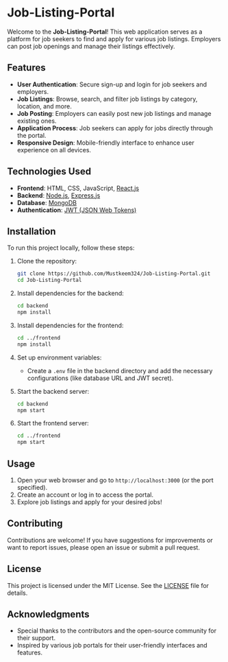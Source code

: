 # Job-Listing-Portal

Welcome to the **Job-Listing-Portal**! This web application serves as a platform for job seekers to find and apply for various job listings. Employers can post job openings and manage their listings effectively.

## Features

- **User Authentication**: Secure sign-up and login for job seekers and employers.
- **Job Listings**: Browse, search, and filter job listings by category, location, and more.
- **Job Posting**: Employers can easily post new job listings and manage existing ones.
- **Application Process**: Job seekers can apply for jobs directly through the portal.
- **Responsive Design**: Mobile-friendly interface to enhance user experience on all devices.

## Technologies Used

- **Frontend**: HTML, CSS, JavaScript, [React.js](https://reactjs.org/)
- **Backend**: [Node.js](https://nodejs.org/), [Express.js](https://expressjs.com/)
- **Database**: [MongoDB](https://www.mongodb.com/)
- **Authentication**: [JWT (JSON Web Tokens)](https://jwt.io/)

## Installation

To run this project locally, follow these steps:

1. Clone the repository:
   ```bash
   git clone https://github.com/Mustkeem324/Job-Listing-Portal.git
   cd Job-Listing-Portal
   ```

2. Install dependencies for the backend:
   ```bash
   cd backend
   npm install
   ```

3. Install dependencies for the frontend:
   ```bash
   cd ../frontend
   npm install
   ```

4. Set up environment variables:
   - Create a `.env` file in the backend directory and add the necessary configurations (like database URL and JWT secret).

5. Start the backend server:
   ```bash
   cd backend
   npm start
   ```

6. Start the frontend server:
   ```bash
   cd ../frontend
   npm start
   ```

## Usage

1. Open your web browser and go to `http://localhost:3000` (or the port specified).
2. Create an account or log in to access the portal.
3. Explore job listings and apply for your desired jobs!

## Contributing

Contributions are welcome! If you have suggestions for improvements or want to report issues, please open an issue or submit a pull request.

## License

This project is licensed under the MIT License. See the [LICENSE](LICENSE) file for details.

## Acknowledgments

- Special thanks to the contributors and the open-source community for their support.
- Inspired by various job portals for their user-friendly interfaces and features.
